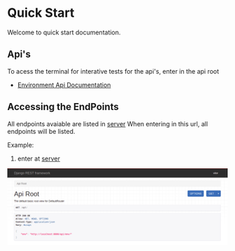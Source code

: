# Quick Start

Welcome to quick start documentation.

## Api's
To acess the terminal for interative tests for the api's,
enter in the api root

- [Environment Api Documentation](./endpoints.md)

## Accessing the EndPoints
All endpoints avaiable are listed in [server](htpp://localhost:8000/api/)
When entering in this url, all endpoints will be listed.

Example: 

1. enter at [server](htpp://localhost:8000/api/)

![avaiable_endpoints](../img/endpoints.png)